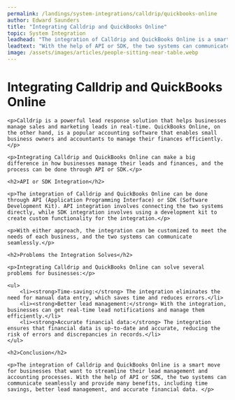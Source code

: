 ```yaml
---
permalink: /landings/system-integrations/calldrip/quickbooks-online
author: Edward Saunders
title: "Integrating Calldrip and QuickBooks Online"
topic: System Integration
leadhead: "The integration of Calldrip and QuickBooks Online is a smart move for businesses that want to streamline their lead management and accounting processes"
leadtext: "With the help of API or SDK, the two systems can communicate seamlessly and provide many benefits, including time savings, better lead management, and accurate financial data."
image: /assets/images/articles/people-sitting-near-table.webp
---
```

<div class="arttext">	<h1>Integrating Calldrip and QuickBooks Online</h1>

	<p>Calldrip is a powerful lead response solution that helps businesses manage sales and marketing leads in real-time. QuickBooks Online, on the other hand, is a popular accounting software that enables small business owners and accountants to manage their finances efficiently.</p>

	<p>Integrating Calldrip and QuickBooks Online can make a big difference in how businesses manage their leads and finances, and the process can be done through API or SDK.</p>

	<h2>API or SDK Integration</h2>

	<p>The integration of Calldrip and QuickBooks Online can be done through API (Application Programming Interface) or SDK (Software Development Kit). API integration involves connecting the two systems directly, while SDK integration involves using a development kit to create custom functionality for the integration.</p>

	<p>With either approach, the integration can be customized to meet the needs of each business, and the two systems can communicate seamlessly.</p>

	<h2>Problems the Integration Solves</h2>

	<p>Integrating Calldrip and QuickBooks Online can solve several problems for businesses:</p>

	<ul>
		<li><strong>Time-saving:</strong> The integration eliminates the need for manual data entry, which saves time and reduces errors.</li>
		<li><strong>Better lead management:</strong> With the integration, businesses can get real-time lead notifications and manage them efficiently.</li>
		<li><strong>Accurate financial data:</strong> The integration ensures that financial data is up-to-date and accurate, reducing the risk of errors and discrepancies in records.</li>
	</ul>

	<h2>Conclusion</h2>

	<p>The integration of Calldrip and QuickBooks Online is a smart move for businesses that want to streamline their lead management and accounting processes. With the help of API or SDK, the two systems can communicate seamlessly and provide many benefits, including time savings, better lead management, and accurate financial data. </p>
</div>